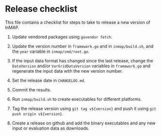 # Release checklist

This file contains a checklist for steps to take to release a new version of InMAP.

1. Update vendored packages using `govendor fetch`.

1. Update the version number in `framework.go` and in `inmap/build.sh`, and the `year` variable in `inmap/cmd/root.go`.

1. If the input data format has changed since the last release, change the `DataVersion` and/or `VarGridDataVersion` variables in `framework.go` and regenerate the input data with the new version number.

1. Set the release date in `CHANGELOG.md`.

1. Commit the results.

1. Run `inmap/build.sh` to create executables for different platforms.

1. Tag the release version using `git tag v${version}` and push it using `git push origin v${version}`.

1. Create a release on github and add the binary executables and any new input or evaluation data as downloads.
